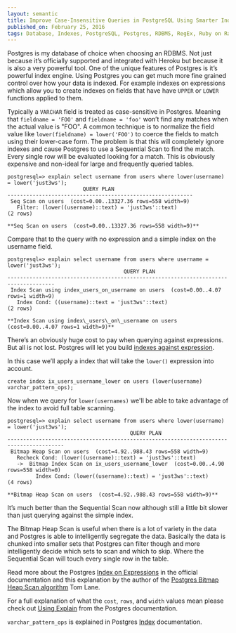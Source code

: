 ```yaml
---
layout: semantic
title: Improve Case-Insensitive Queries in PostgreSQL Using Smarter Indexes
published_on: February 25, 2016
tags: Database, Indexes, PostgreSQL, Postgres, RDBMS, RegEx, Ruby on Rails, SQL
---
```


Postgres is my database of choice when choosing an RDBMS. Not just because it’s
officially supported and integrated with Heroku but because it is also a very
powerful tool. One of the unique features of Postgres is it’s powerful index
engine. Using Postgres you can get much more fine grained control over how your
data is indexed. For example indexes on expressions which allow you to create
indexes on fields that have have `UPPER` or `LOWER` functions applied to them.

Typically a `VARCHAR` field is treated as case-sensitive in Postgres. Meaning
that `fieldname = 'FOO'` and `fieldname = 'foo'` won’t find any matches when
the actual value is "FOO". A common technique is to normalize the field value
like `lower(fieldname) = lower('FOO')` to coerce the fields to match using
their lower-case form. The problem is that this will completely ignore indexes
and cause Postgres to use a Sequential Scan to find the match. Every single row
will be evaluated looking for a match. This is obviously expensive and
non-ideal for large and frequently queried tables.

```postgres-console
postgresql=> explain select username from users where lower(username) = lower('just3ws');
                        QUERY PLAN
-----------------------------------------------------------
 Seq Scan on users  (cost=0.00..13327.36 rows=558 width=9)
   Filter: (lower((username)::text) = 'just3ws'::text)
(2 rows)

**Seq Scan on users  (cost=0.00..13327.36 rows=558 width=9)**
```

Compare that to the query with no expression and a simple index on the username
field.

```postgres-console
postgresql=> explain select username from users where username = lower('just3ws');
                                     QUERY PLAN
-------------------------------------------------------------------------------------
 Index Scan using index_users_on_username on users  (cost=0.00..4.07 rows=1 width=9)
   Index Cond: ((username)::text = 'just3ws'::text)
(2 rows)

**Index Scan using index\_users\_on\_username on users  (cost=0.00..4.07 rows=1 width=9)**
```

There’s an obviously huge cost to pay when querying against expressions. But
all is not lost. Postgres will let you build [indexes against
expression](https://www.postgresql.org/docs/current/static/indexes-expressional.html).

In this case we’ll apply a index that will take the `lower()` expression into
account.

```postgres-console
create index ix_users_username_lower on users (lower(username) varchar_pattern_ops);
```

Now when we query for `lower(usernames)` we'll be able to take advantage of the
index to avoid full table scanning.

```postgres-console
postgresql=> explain select username from users where lower(username) = lower('just3ws');
                                       QUERY PLAN
----------------------------------------------------------------------------------------
 Bitmap Heap Scan on users  (cost=4.92..988.43 rows=558 width=9)
   Recheck Cond: (lower((username)::text) = 'just3ws'::text)
   ->  Bitmap Index Scan on ix_users_username_lower  (cost=0.00..4.90 rows=558 width=0)
         Index Cond: (lower((username)::text) = 'just3ws'::text)
(4 rows)

**Bitmap Heap Scan on users  (cost=4.92..988.43 rows=558 width=9)**
```

It’s much better than the Sequential Scan now although still a little bit
slower than just querying against the simple index.

The Bitmap Heap Scan is useful when there is a lot of variety in the data and
Postgres is able to intelligently segregate the data. Basically the data is
chunked into smaller sets that Postgres can filter though and more
intelligently decide which sets to scan and which to skip. Where the Sequential
Scan will touch every single row in the table.

Read more about the Postgres [Index on
Expressions](http://www.postgresql.org/docs/9.1/static/indexes-expressional.html)
in the official documentation and this explanation by the author of the
[Postgres Bitmap Heap Scan
algorithm](http://www.postgresql.org/message-id/12553.1135634231@sss.pgh.pa.us)
Tom Lane.

For a full explanation of what the `cost`, `rows`, and `width` values mean
please check out [Using
Explain](http://www.postgresql.org/docs/9.2/static/using-explain.html) from the
Postgres documentation.

`varchar_pattern_ops` is explained in Postgres
[Index](http://www.postgresql.org/docs/current/static/indexes-opclass.html)
documentation.
